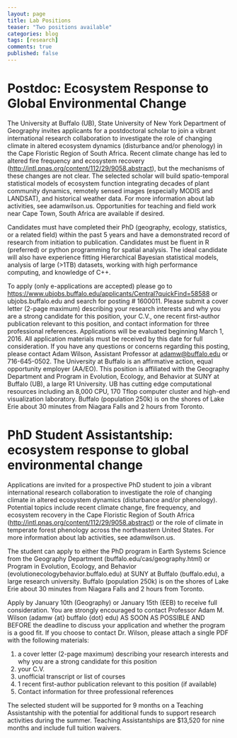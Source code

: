 ```yaml
---
layout: page
title: Lab Positions
teaser: "Two positions available"
categories: blog
tags: [research]
comments: true
published: false
---
```


# Postdoc: Ecosystem Response to Global Environmental Change

The University at Buffalo (UB), State University of New York Department of Geography invites applicants for a postdoctoral scholar to join a vibrant international research collaboration to investigate the role of changing climate in altered ecosystem dynamics (disturbance and/or phenology) in the Cape Floristic Region of South Africa.  Recent climate change has led to altered fire frequency and ecosystem recovery (http://intl.pnas.org/content/112/29/9058.abstract), but the mechanisms of these changes are not clear.  The selected scholar will build spatio-temporal statistical models of ecosystem function integrating decades of plant community dynamics, remotely sensed images (especially MODIS and LANDSAT), and historical weather data. For more information about lab activities, see adamwilson.us.  Opportunities for teaching and field work near Cape Town, South Africa are available if desired.

Candidates must have completed their PhD (geography, ecology, statistics, or a related field) within the past 5 years and have a demonstrated record of research from initiation to publication.  Candidates must be fluent in R (preferred) or python programming for spatial analysis.  The ideal candidate will also have experience fitting Hierarchical Bayesian statistical models, analysis of large (>1TB) datasets, working with high performance computing, and knowledge of C++.

To apply (only e-applications are accepted) please go to https://www.ubjobs.buffalo.edu/applicants/Central?quickFind=58588 or ubjobs.buffalo.edu and search for posting # 1600011.  Please submit a cover letter (2-page maximum) describing your research interests and why you are a strong candidate for this position, your C.V., one recent first-author publication relevant to this position, and contact information for three professional references.  Applications will be evaluated beginning March 1, 2016. All application materials must be received by this date for full consideration.  If you have any questions or concerns regarding this posting, please contact Adam Wilson, Assistant Professor at adamw@buffalo.edu or 716-645-0502.  The University at Buffalo is an affirmative action, equal opportunity employer (AA/EO).
This position is affiliated with the Geography Department and Program in Evolution, Ecology, and Behavior at SUNY at Buffalo (UB), a large R1 University.  UB has cutting edge computational resources including an 8,000 CPU, 170 Tflop computer cluster and high-end visualization laboratory.  Buffalo (population 250k) is on the shores of Lake Erie about 30 minutes from Niagara Falls and 2 hours from Toronto.  


# PhD Student Assistantship: ecosystem response to global environmental change

Applications are invited for a prospective PhD student to join a vibrant international research collaboration to investigate the role of changing climate in altered ecosystem dynamics (disturbance and/or phenology).  Potential topics include recent climate change, fire frequency,  and ecosystem recovery in the Cape Floristic Region of South Africa (http://intl.pnas.org/content/112/29/9058.abstract) or the role of climate in temperate forest phenology across the northeastern United States.  For more information about lab activities, see adamwilson.us.

The student can apply to either the PhD program in Earth Systems Science from the Geography Department (buffalo.edu/cas/geography.html) or Program in Evolution, Ecology, and Behavior (evolutionecologybehavior.buffalo.edu) at SUNY at Buffalo (buffalo.edu), a large research university. Buffalo (population 250k) is on the shores of Lake Erie about 30 minutes from Niagara Falls and 2 hours from Toronto.  

Apply by January 10th (Geography) or January 15th (EEB) to receive full consideration. You are strongly encouraged to contact Professor Adam M. Wilson (adamw {at} buffalo {dot} edu) AS SOON AS POSSIBLE AND BEFORE the deadline to discuss your application and whether the program is a good fit.  If you choose to contact Dr. Wilson, please attach a single PDF with the following materials:
1)	a cover letter (2-page maximum) describing your research interests and why you are a strong candidate for this position
2)	your C.V.
3)	unofficial transcript or list of courses
4)	1 recent first-author publication relevant to this position (if available)
5)	Contact information for three professional references

The selected student will be supported for 9 months on a Teaching Assistantship with the potential for additional funds to support research activities during the summer.  Teaching Assistantships are $13,520 for nine months and include full tuition waivers.  
